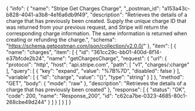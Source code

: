 {
  "info": {
    "name": "Stripe Get Charges Charge",
    "_postman_id": "a153a43c-b828-4041-a3b8-4e16a6db9f49",
    "description": "Retrieves the details of a charge that has previously been created. Supply the unique charge ID that was returned from your previous request, and Stripe will return the corresponding charge information. The same information is returned when creating or refunding the charge.",
    "schema": "https://schema.getpostman.com/json/collection/v2.0.0/"
  },
  "item": [
    {
      "name": "charges",
      "item": [
        {
          "id": "361cc29c-bb01-400d-8f14-e37bfcde2b24",
          "name": "getChargesCharge",
          "request": {
            "url": {
              "protocol": "http",
              "host": "api.stripe.com",
              "path": [
                "v1",
                "charges/:charge"
              ],
              "query": [
                {
                  "key": "expand",
                  "value": "%7B%7D",
                  "disabled": false
                }
              ],
              "variable": [
                {
                  "id": "charge",
                  "value": "{}",
                  "type": "string"
                }
              ]
            },
            "method": "GET",
            "body": {
              "mode": "raw"
            },
            "description": "Retrieves the details of a charge that has previously been created"
          },
          "response": [
            {
              "status": "OK",
              "code": 200,
              "name": "Response_200",
              "id": "c62ca7be-0323-4685-80c1-268cbe49d244"
            }
          ]
        }
      ]
    }
  ]
}